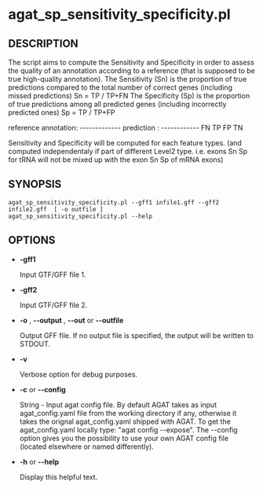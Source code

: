 # agat_sp_sensitivity_specificity.pl

## DESCRIPTION

The script aims to compute the Sensitivity and Specificity in order to assess the quality
of an annotation according to a reference (that is supposed to be true high-quality annotation).
The Sensitivity (Sn) is the proportion of true predictions compared to the total number of correct genes (including missed predictions)
Sn = TP / TP+FN
The Specificity (Sp) is the proportion of true predictions among all predicted genes (including incorrectly predicted ones)
Sp = TP / TP+FP

reference annotation:     -------------
prediction          :           ------------
                            FN     TP    FP    TN

Sensitivity and Specificity will be computed for each feature types.
(and computed independentaly if part of different Level2 type. i.e. exons Sn Sp
for tRNA will not be mixed up with the exon Sn Sp of mRNA exons)

## SYNOPSIS

```
agat_sp_sensitivity_specificity.pl --gff1 infile1.gff --gff2 infile2.gff  [ -o outfile ]
agat_sp_sensitivity_specificity.pl --help
```

## OPTIONS

- **-gff1**

    Input GTF/GFF file 1.

- **-gff2**

    Input GTF/GFF file 2.

- **-o** , **--output** , **--out** or **--outfile**

    Output GFF file.  If no output file is specified, the output will be
    written to STDOUT.

- **-v**

    Verbose option for debug purposes.

- **-c** or **--config**

    String - Input agat config file. By default AGAT takes as input agat_config.yaml file from the working directory if any,
    otherwise it takes the orignal agat_config.yaml shipped with AGAT. To get the agat_config.yaml locally type: "agat config --expose".
    The --config option gives you the possibility to use your own AGAT config file (located elsewhere or named differently).

- **-h** or **--help**

    Display this helpful text.

